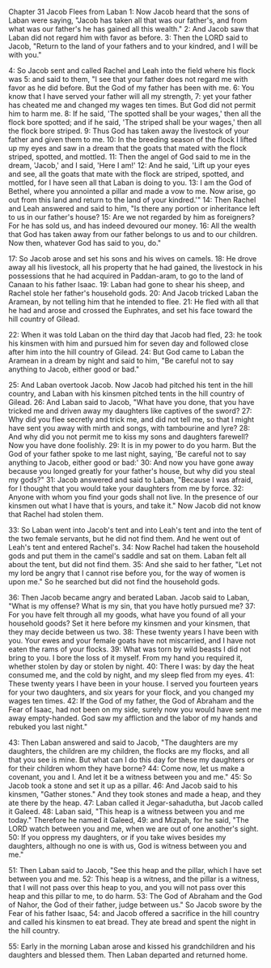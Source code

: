 Chapter 31
Jacob Flees from Laban
1: Now Jacob heard that the sons of Laban were saying, "Jacob has taken all that was our father's, and from what was our father's he has gained all this wealth."
2: And Jacob saw that Laban did not regard him with favor as before.
3: Then the LORD said to Jacob, "Return to the land of your fathers and to your kindred, and I will be with you."

4: So Jacob sent and called Rachel and Leah into the field where his flock was
5: and said to them, "I see that your father does not regard me with favor as he did before. But the God of my father has been with me.
6: You know that I have served your father will all my strength,
7: yet your father has cheated me and changed my wages ten times. But God did not permit him to harm me.
8: If he said, 'The spotted shall be your wages,' then all the flock bore spotted; and if he said, 'The striped shall be your wages,' then all the flock bore striped.
9: Thus God has taken away the livestock of your father and given them to me.
10: In the breeding season of the flock I lifted up my eyes and saw in a dream that the goats that mated with the flock striped, spotted, and mottled.
11: Then the angel of God said to me in the dream, 'Jacob,' and I said, 'Here I am!'
12: And he said, 'Lift up your eyes and see, all the goats that mate with the flock are striped, spotted, and mottled, for I have seen all that Laban is doing to you.
13: I am the God of Bethel, where you annointed a pillar and made a vow to me. Now arise, go out from this land and return to the land of your kindred.'"
14: Then Rachel and Leah answered and said to him, "Is there any portion or inheritance left to us in our father's house?
15: Are we not regarded by him as foreigners? For he has sold us, and has indeed devoured our money.
16: All the wealth that God has taken away from our father belongs to us and to our children. Now then, whatever God has said to you, do."

17: So Jacob arose and set his sons and his wives on camels.
18: He drove away all his livestock, all his property that he had gained, the livestock in his possessions that he had acquired in Paddan-aram, to go to the land of Canaan to his father Isaac.
19: Laban had gone to shear his sheep, and Rachel stole her father's household gods.
20: And Jacob tricked Laban the Aramean, by not telling him that he intended to flee.
21: He fled with all that he had and arose and crossed the Euphrates, and set his face toward the hill country of Gilead.

22: When it was told Laban on the third day that Jacob had fled,
23: he took his kinsmen with him and pursued him for seven day and followed close after him into the hill country of Gilead.
24: But God came to Laban the Aramean in a dream by night and said to him, "Be careful not to say anything to Jacob, either good or bad."

25: And Laban overtook Jacob. Now Jacob had pitched his tent in the hill country, and Laban with his kinsmen pitched tents in the hill country of Gilead.
26: And Laban said to Jacob, "What have you done, that you have tricked me and driven away my daughters like captives of the sword?
27: Why did you flee secretly and trick me, and did not tell me, so that I might have sent you away with mirth and songs, with tambourine and lyre?
28: And why did you not permit me to kiss my sons and daughters farewell? Now you have done foolishly.
29: It is in my power to do you harm. But the God of your father spoke to me last night, saying, 'Be careful not to say anything to Jacob, either good or bad:'
30: And now you have gone away because you longed greatly for your father's house, but why did you steal my gods?"
31: Jacob answered and said to Laban, "Because I was afraid, for I thought that you would take your daughters from me by force.
32: Anyone with whom you find your gods shall not live. In the presence of our kinsmen out what I have that is yours, and take it." Now Jacob did not know that Rachel had stolen them.

33: So Laban went into Jacob's tent and into Leah's tent and into the tent of the two female servants, but he did not find them. And he went out of Leah's tent and entered Rachel's.
34: Now Rachel had taken the household gods and put them in the camel's saddle and sat on them. Laban felt all about the tent, but did not find them.
35: And she said to her father, "Let not my lord be angry that I cannot rise before you, for the way of women is upon me." So he searched but did not find the household gods.

36: Then Jacob became angry and berated Laban. Jacob said to Laban, "What is my offense? What is my sin, that you have hotly pursued me?
37: For you have felt through all my goods, what have you found of all your household goods? Set it here before my kinsmen and your kinsmen, that they may decide between us two.
38: These twenty years I have been with you. Your ewes and your female goats have not miscarried, and I have not eaten the rams of your flocks.
39: What was torn by wild beasts I did not bring to you. I bore the loss of it myself. From my hand you required it, whether stolen by day or stolen by night.
40: There I was: by day the heat consumed me, and the cold by night, and my sleep fled from my eyes.
41: These twenty years I have been in your house. I served you fourteen years for your two daughters, and six years for your flock, and you changed my wages ten times.
42: If the God of my father, the God of Abraham and the Fear of Isaac, had not been on my side, surely now you would have sent me away empty-handed. God saw my affliction and the labor of my hands and rebuked you last night."

43: Then Laban answered and said to Jacob, "The daughters are my daughters, the children are my children, the flocks are my flocks, and all that you see is mine. But what can I do this day for these my daughters or for their children whom they have borne?
44: Come now, let us make a covenant, you and I. And let it be a witness between you and me."
45: So Jacob took a stone and set it up as a pillar.
46: And Jacob said to his kinsmen, "Gather stones." And they took stones and made a heap, and they ate there by the heap.
47: Laban called it Jegar-sahadutha, but Jacob called it Galeed.
48: Laban said, "This heap is a witness between you and me today." Therefore he named it Galeed,
49: and Mizpah, for he said, "The LORD watch between you and me, when we are out of one another's sight.
50: If you oppress my daughters, or if you take wives besides my daughters, although no one is with us, God is witness between you and me."

51: Then Laban said to Jacob, "See this heap and the pillar, which I have set between you and me.
52: This heap is a witness, and the pillar is a witness, that I will not pass over this heap to you, and you will not pass over this heap and this pillar to me, to do harm. 
53: The God of Abraham and the God of Nahor, the God of their father, judge between us." So Jacob swore by the Fear of his father Isaac,
54: and Jacob offered a sacrifice in the hill country and called his kinsmen to eat bread. They ate bread and spent the night in the hill country.

55: Early in the morning Laban arose and kissed his grandchildren and his daughters and blessed them. Then Laban departed and returned home.